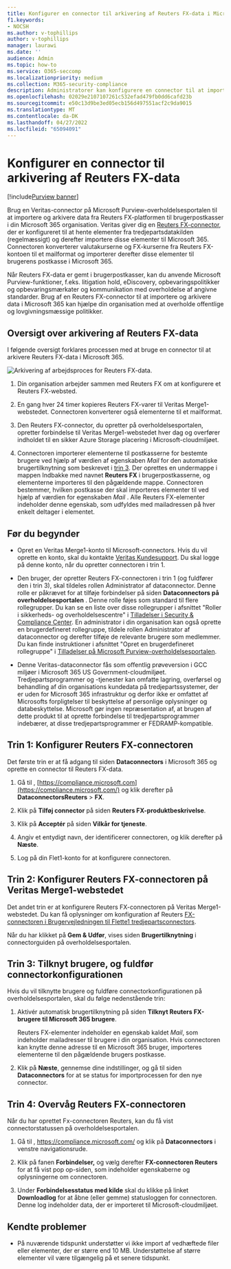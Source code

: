 ```yaml
---
title: Konfigurer en connector til arkivering af Reuters FX-data i Microsoft 365
f1.keywords:
- NOCSH
ms.author: v-tophillips
author: v-tophillips
manager: laurawi
ms.date: ''
audience: Admin
ms.topic: how-to
ms.service: O365-seccomp
ms.localizationpriority: medium
ms.collection: M365-security-compliance
description: Administratorer kan konfigurere en connector til at importere og arkivere Reuters FX-data fra Veritas til Microsoft 365. Med denne connector kan du arkivere data fra datakilder fra tredjepart i Microsoft 365. Når du har arkiveret disse data, kan du bruge funktioner til overholdelse af angivne standarder, f.eks. juridisk bevarelse, indholdssøgning og opbevaringspolitikker til at administrere tredjepartsdata.
ms.openlocfilehash: 02029e2107107261c532efad479fb0dd6cafd23b
ms.sourcegitcommit: e50c13d9be3ed05ecb156d497551acf2c9da9015
ms.translationtype: MT
ms.contentlocale: da-DK
ms.lasthandoff: 04/27/2022
ms.locfileid: "65094091"
---
```

# <a name="set-up-a-connector-to-archive-reuters-fx-data"></a>Konfigurer en connector til arkivering af Reuters FX-data

[!include[Purview banner](../includes/purview-rebrand-banner.md)]

Brug en Veritas-connector på Microsoft Purview-overholdelsesportalen til at importere og arkivere data fra Reuters FX-platformen til brugerpostkasser i din Microsoft 365 organisation. Veritas giver dig en [Reuters FX-connector](https://globanet.com/reuters-fx/), der er konfigureret til at hente elementer fra tredjepartsdatakilden (regelmæssigt) og derefter importere disse elementer til Microsoft 365. Connectoren konverterer valutakurserne og FX-kurserne fra Reuters FX-kontoen til et mailformat og importerer derefter disse elementer til brugerens postkasse i Microsoft 365.

Når Reuters FX-data er gemt i brugerpostkasser, kan du anvende Microsoft Purview-funktioner, f.eks. litigation hold, eDiscovery, opbevaringspolitikker og opbevaringsmærkater og kommunikation med overholdelse af angivne standarder. Brug af en Reuters FX-connector til at importere og arkivere data i Microsoft 365 kan hjælpe din organisation med at overholde offentlige og lovgivningsmæssige politikker.

## <a name="overview-of-archiving-reuters-fx-data"></a>Oversigt over arkivering af Reuters FX-data

I følgende oversigt forklares processen med at bruge en connector til at arkivere Reuters FX-data i Microsoft 365.

![Arkivering af arbejdsproces for Reuters FX-data.](../media/ReutersFXConnectorWorkflow.png)

1. Din organisation arbejder sammen med Reuters FX om at konfigurere et Reuters FX-websted.

2. En gang hver 24 timer kopieres Reuters FX-varer til Veritas Merge1-webstedet. Connectoren konverterer også elementerne til et mailformat.

3. Den Reuters FX-connector, du opretter på overholdelsesportalen, opretter forbindelse til Veritas Merge1-webstedet hver dag og overfører indholdet til en sikker Azure Storage placering i Microsoft-cloudmiljøet.

4. Connectoren importerer elementerne til postkasserne for bestemte brugere ved hjælp af værdien af egenskaben *Mail* for den automatiske brugertilknytning som beskrevet i [trin 3](#step-3-map-users-and-complete-the-connector-setup). Der oprettes en undermappe i mappen Indbakke med navnet **Reuters FX** i brugerpostkasserne, og elementerne importeres til den pågældende mappe. Connectoren bestemmer, hvilken postkasse der skal importeres elementer til ved hjælp af værdien for egenskaben *Mail* . Alle Reuters FX-elementer indeholder denne egenskab, som udfyldes med mailadressen på hver enkelt deltager i elementet.

## <a name="before-you-begin"></a>Før du begynder

- Opret en Veritas Merge1-konto til Microsoft-connectors. Hvis du vil oprette en konto, skal du kontakte [Veritas Kundesupport](https://globanet.com/contact-us). Du skal logge på denne konto, når du opretter connectoren i trin 1.

- Den bruger, der opretter Reuters FX-connectoren i trin 1 (og fuldfører den i trin 3), skal tildeles rollen Administrator af dataconnector. Denne rolle er påkrævet for at tilføje forbindelser på siden **Dataconnectors på overholdelsesportalen** . Denne rolle føjes som standard til flere rollegrupper. Du kan se en liste over disse rollegrupper i afsnittet "Roller i sikkerheds- og overholdelsescentre" i [Tilladelser i Security & Compliance Center](../security/office-365-security/permissions-in-the-security-and-compliance-center.md#roles-in-the-security--compliance-center). En administrator i din organisation kan også oprette en brugerdefineret rollegruppe, tildele rollen Administrator af dataconnector og derefter tilføje de relevante brugere som medlemmer. Du kan finde instruktioner i afsnittet "Opret en brugerdefineret rollegruppe" i [Tilladelser på Microsoft Purview-overholdelsesportalen](microsoft-365-compliance-center-permissions.md#create-a-custom-role-group).

- Denne Veritas-dataconnector fås som offentlig prøveversion i GCC miljøer i Microsoft 365 US Government-cloudmiljøet. Tredjepartsprogrammer og -tjenester kan omfatte lagring, overførsel og behandling af din organisations kundedata på tredjepartssystemer, der er uden for Microsoft 365 infrastruktur og derfor ikke er omfattet af Microsofts forpligtelser til beskyttelse af personlige oplysninger og databeskyttelse. Microsoft gør ingen repræsentation af, at brugen af dette produkt til at oprette forbindelse til tredjepartsprogrammer indebærer, at disse tredjepartsprogrammer er FEDRAMP-kompatible.

## <a name="step-1-set-up-the-reuters-fx-connector"></a>Trin 1: Konfigurer Reuters FX-connectoren

Det første trin er at få adgang til siden **Dataconnectors** i Microsoft 365 og oprette en connector til Reuters FX-data.

1. Gå til , [https://compliance.microsoft.com](https://compliance.microsoft.com/) og klik derefter på **DataconnectorsReuters** >  **FX**.

2. Klik på **Tilføj connector** på siden **Reuters FX-produktbeskrivelse**.

3. Klik på **Acceptér** på siden **Vilkår for tjeneste**.

4. Angiv et entydigt navn, der identificerer connectoren, og klik derefter på **Næste**.

5. Log på din Flet1-konto for at konfigurere connectoren.

## <a name="step-2-configure-the-reuters-fx-connector-on-the-veritas-merge1-site"></a>Trin 2: Konfigurer Reuters FX-connectoren på Veritas Merge1-webstedet

Det andet trin er at konfigurere Reuters FX-connectoren på Veritas Merge1-webstedet. Du kan få oplysninger om konfiguration af Reuters [FX-connectoren i Brugervejledningen til Flette1 tredjepartsconnectors](https://docs.ms.merge1.globanetportal.com/Merge1%20Third-Party%20Connectors%20Reuters%20FX%20User%20Guide%20.pdf).

Når du har klikket på **Gem & Udfør**, vises siden **Brugertilknytning** i connectorguiden på overholdelsesportalen.

## <a name="step-3-map-users-and-complete-the-connector-setup"></a>Trin 3: Tilknyt brugere, og fuldfør connectorkonfigurationen

Hvis du vil tilknytte brugere og fuldføre connectorkonfigurationen på overholdelsesportalen, skal du følge nedenstående trin:

1. Aktivér automatisk brugertilknytning på siden **Tilknyt Reuters FX-brugere til Microsoft 365 brugere**.

   Reuters FX-elementer indeholder en egenskab kaldet *Mail*, som indeholder mailadresser til brugere i din organisation. Hvis connectoren kan knytte denne adresse til en Microsoft 365 bruger, importeres elementerne til den pågældende brugers postkasse.

2. Klik på **Næste**, gennemse dine indstillinger, og gå til siden **Dataconnectors** for at se status for importprocessen for den nye connector.

## <a name="step-4-monitor-the-reuters-fx-connector"></a>Trin 4: Overvåg Reuters FX-connectoren

Når du har oprettet Fx-connectoren Reuters, kan du få vist connectorstatussen på overholdelsesportalen.

1. Gå til , <https://compliance.microsoft.com/> og klik på **Dataconnectors** i venstre navigationsrude.

2. Klik på fanen **Forbindelser,** og vælg derefter **FX-connectoren Reuters** for at få vist pop op-siden, som indeholder egenskaberne og oplysningerne om connectoren.

3. Under **Forbindelsesstatus med kilde** skal du klikke på linket **Downloadlog** for at åbne (eller gemme) statusloggen for connectoren. Denne log indeholder data, der er importeret til Microsoft-cloudmiljøet.

## <a name="known-issues"></a>Kendte problemer

- På nuværende tidspunkt understøtter vi ikke import af vedhæftede filer eller elementer, der er større end 10 MB. Understøttelse af større elementer vil være tilgængelig på et senere tidspunkt.